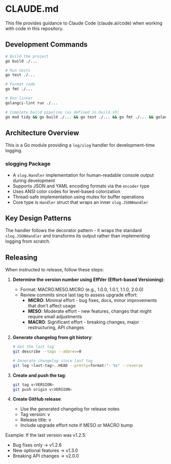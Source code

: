 # CLAUDE.md

This file provides guidance to Claude Code (claude.ai/code) when working with code in this repository.

## Development Commands

```bash
# Build the project
go build ./...

# Run tests
go test ./...

# Format code
go fmt ./...

# Run linter
golangci-lint run ./...

# Complete build pipeline (as defined in build.sh)
go mod tidy && go build ./... && go test ./... && go fmt ./... && golangci-lint run ./...
```

## Architecture Overview

This is a Go module providing a `log/slog` handler for development-time logging.

### slogging Package
- A `slog.Handler` implementation for human-readable console output during development
- Supports JSON and YAML encoding formats via the `encoder` type
- Uses ANSI color codes for level-based colorization
- Thread-safe implementation using mutex for buffer operations
- Core type is `Handler` struct that wraps an inner `slog.JSONHandler`

## Key Design Patterns

The handler follows the decorator pattern - it wraps the standard `slog.JSONHandler` and transforms its output rather than implementing logging from scratch.

## Releasing

When instructed to release, follow these steps:

1. **Determine the version number using EffVer (Effort-based Versioning)**:
   - Format: MACRO.MESO.MICRO (e.g., 1.0.0, 1.0.1, 1.1.0, 2.0.0)
   - Review commits since last tag to assess upgrade effort:
     - **MICRO**: Minimal effort - bug fixes, docs, minor improvements that don't affect usage
     - **MESO**: Moderate effort - new features, changes that might require small adjustments
     - **MACRO**: Significant effort - breaking changes, major restructuring, API changes

2. **Generate changelog from git history**:
   ```bash
   # Get the last tag
   git describe --tags --abbrev=0
   
   # Generate changelog since last tag
   git log <last-tag>..HEAD --pretty=format:"- %s" --reverse
   ```

3. **Create and push the tag**:
   ```bash
   git tag v<VERSION>
   git push origin v<VERSION>
   ```

4. **Create GitHub release**:
   - Use the generated changelog for release notes
   - Tag version: v<VERSION>
   - Release title: v<VERSION>
   - Include upgrade effort note if MESO or MACRO bump

Example: If the last version was v1.2.5:
- Bug fixes only → v1.2.6
- New optional features → v1.3.0  
- Breaking API changes → v2.0.0
